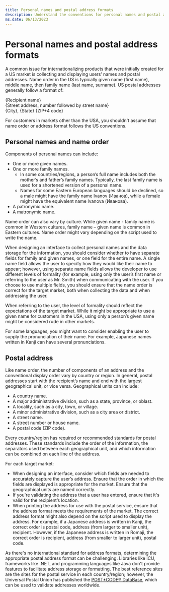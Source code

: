 ```yaml
---
title: Personal names and postal address formats
description: Understand the conventions for personal names and postal addresses for international markets.
ms.date: 06/13/2023
---
```


# Personal names and postal address formats

A common issue for internationalizing products that were initially created for a US market is collecting and displaying users’ names and postal addresses. Name order in the US is typically given name (first name), middle name, then family name (last name, surname). US postal addresses generally follow a format of:

{Recipient name}<br/>
{Street address, number followed by street name}<br/>
{City}, {State} {ZIP+4 code}

For customers in markets other than the USA, you shouldn't assume that name order or address format follows the US conventions.

## Personal names and name order

Components of personal names can include:

- One or more given names.
- One or more family names.
  - In some countries/regions, a person’s full name includes both the mother’s and father’s family names. Typically, the last family name is used for a shortened version of a personal name.
  - Names for some Eastern European languages should be declined, so a male might have the family name Ivanov (Иванов), while a female might have the equivalent name Ivanova (Иванова).
- A patronymic name.
- A matronymic name.

Name order can also vary by culture. While given name - family name is common in Western cultures, family name – given name is common in Eastern cultures. Name order might vary depending on the script used to write the name.

When designing an interface to collect personal names and the data storage for the information, you should consider whether to have separate fields for family and given names, or one field for the entire name. A single name field allows the user to specify how they would like their name to appear; however, using separate name fields allows the developer to use different levels of formality (for example, using only the user’s first name or referring to the user as Mr. Smith) when communicating with the user. If you choose to use multiple fields, you should ensure that the name order is correct for the target market, both when collecting the data and when addressing the user.

When referring to the user, the level of formality should reflect the expectations of the target market. While it might be appropriate to use a given name for customers in the USA, using only a person’s given name might be considered rude in other markets.

For some languages, you might want to consider enabling the user to supply the pronunciation of their name. For example, Japanese names written in Kanji can have several pronunciations.

## Postal address

Like name order, the number of components of an address and the conventional display order vary by country or region. In general, postal addresses start with the recipient’s name and end with the largest geographical unit, or vice versa. Geographical units can include:

- A country name.
- A major administrative division, such as a state, province, or oblast.
- A locality, such as a city, town, or village.
- A minor administrative division, such as a city area or district.
- A street name.
- A street number or house name.
- A postal code (ZIP code).

Every country/region has required or recommended standards for postal addresses. These standards include the order of the information, the separators used between each geographical unit, and which information can be combined on each line of the address.

For each target market:

- When designing an interface, consider which fields are needed to accurately capture the user’s address. Ensure that the order in which the fields are displayed is appropriate for the market. Ensure that the geographical units are named correctly.
- If you're validating the address that a user has entered, ensure that it's valid for the recipient’s location.
- When printing the address for use with the postal service, ensure that the address format meets the requirements of the market. The correct address format might also depend on the script used to display the address. For example, if a Japanese address is written in Kanji, the correct order is postal code, address (from larger to smaller unit), recipient. However, if the Japanese address is written in Romaji, the correct order is recipient, address (from smaller to larger unit), postal code.

As there's no international standard for address formats, determining the appropriate postal address format can be challenging. Libraries like ICU, frameworks like .NET, and programming languages like Java don't provide features to facilitate address storage or formatting. The best reference sites are the sites for the postal service in each country/region; however, the Universal Postal Union has published the [POST*CODE® DataBase](https://www.upu.int/en/Postal-Solutions/Programmes-Services/Addressing-Solutions), which can be used to validate addresses worldwide.
